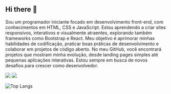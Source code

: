 ## Hi there 👋

Sou um programador iniciante focado em desenvolvimento front-end, com conhecimentos em HTML, CSS e JavaScript. Estou aprendendo a criar sites responsivos, interativos e visualmente atraentes, explorando também frameworks como Bootstrap e React. Meu objetivo é aprimorar minhas habilidades de codificação, praticar boas práticas de desenvolvimento e colaborar em projetos de código aberto. No meu GitHub, você encontrará projetos que mostram minha evolução, desde landing pages simples até pequenas aplicações interativas. Estou sempre em busca de novos desafios para crescer como desenvolvedor.

<img src="https://img.shields.io/badge/HTML5-E34F26?style=for-the-badge&logo=html5&logoColor=white"> <img src="https://img.shields.io/badge/CSS3-1572B6?style=for-the-badge&logo=css3&logoColor=white">


![Top Langs](https://github-readme-stats.vercel.app/api/top-langs/?username=Brennogbi)




